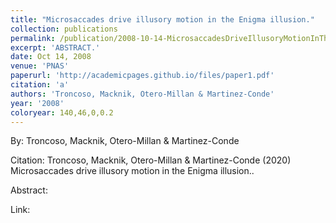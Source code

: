```yaml
---
title: "Microsaccades drive illusory motion in the Enigma illusion."
collection: publications
permalink: /publication/2008-10-14-MicrosaccadesDriveIllusoryMotionInTheEnigmaIllusion_
excerpt: 'ABSTRACT.'
date: Oct 14, 2008
venue: 'PNAS'
paperurl: 'http://academicpages.github.io/files/paper1.pdf'
citation: 'a'
authors: 'Troncoso, Macknik, Otero-Millan & Martinez-Conde'
year: '2008'
coloryear: 140,46,0,0.2
---
```


By: Troncoso, Macknik, Otero-Millan & Martinez-Conde

Citation: Troncoso, Macknik, Otero-Millan & Martinez-Conde (2020) Microsaccades drive illusory motion in the Enigma illusion.. 

Abstract: 

Link: 
